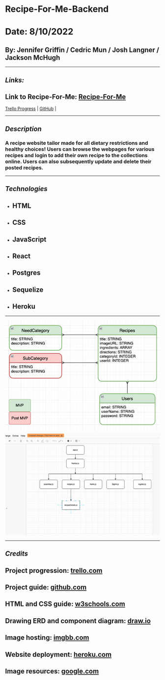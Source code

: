 # Recipe-For-Me-Backend

# Date: 8/10/2022

## By: Jennifer Griffin / Cedric Mun / Josh Langner / Jackson McHugh

---

## **_Links:_**

## Link to Recipe-For-Me: [Recipe-For-Me]()

[Trello Progress](https://trello.com/b/DfpSJLep/recipes-for-me) | [GitHub](https://github.com/Aonmonomer/Recipe-For-Me-Backend) |

---

## **_Description_**

### A recipe website tailor made for all dietary restrictions and healthy choices! Users can browse the webpages for various recipes and login to add their own recipe to the collections online. Users can also subsequently update and delete their posted recipes.

---

## **_Technologies_**

- ## HTML
- ## CSS
- ## JavaScript
- ## React
- ## Postgres
- ## Sequelize
- ## Heroku

---

![ERD](ERD.png)
![ComponentDiagram](ComponentDiagram.png)

---

## **_Credits_**

## Project progression: [trello.com](https://trello.com/b/DfpSJLep/pern-application)

## Project guide: [github.com](https://github.com/Aonmonomer/Recipe-For-Me-Backend)

## HTML and CSS guide: [w3schools.com](https://www.w3schools.com/)

## Drawing ERD and component diagram: [draw.io](https://app.diagrams.net/)

## Image hosting: [imgbb.com](https://imgbb.com/)

## Website deployment: [heroku.com](https://dashboard.heroku.com)

## Image resources: [google.com](https://www.google.com/)
